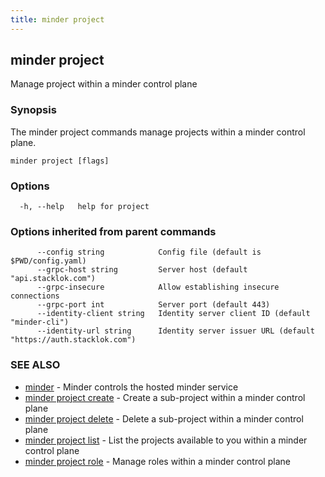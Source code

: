 ```yaml
---
title: minder project
---
```

## minder project

Manage project within a minder control plane

### Synopsis

The minder project commands manage projects within a minder control plane.

```
minder project [flags]
```

### Options

```
  -h, --help   help for project
```

### Options inherited from parent commands

```
      --config string            Config file (default is $PWD/config.yaml)
      --grpc-host string         Server host (default "api.stacklok.com")
      --grpc-insecure            Allow establishing insecure connections
      --grpc-port int            Server port (default 443)
      --identity-client string   Identity server client ID (default "minder-cli")
      --identity-url string      Identity server issuer URL (default "https://auth.stacklok.com")
```

### SEE ALSO

* [minder](minder.md)	 - Minder controls the hosted minder service
* [minder project create](minder_project_create.md)	 - Create a sub-project within a minder control plane
* [minder project delete](minder_project_delete.md)	 - Delete a sub-project within a minder control plane
* [minder project list](minder_project_list.md)	 - List the projects available to you within a minder control plane
* [minder project role](minder_project_role.md)	 - Manage roles within a minder control plane

